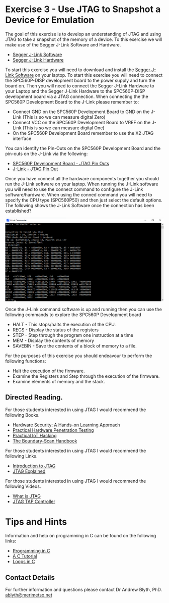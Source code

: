 # Exercise 3 - Use JTAG to Snapshot a Device for Emulation

The goal of this exercise is to develop an understanding of JTAG and using JTAG to take a snapshot of the memory of a device. To this exercise we will make use of the Segger J-Link Software and Hardware.

* [Segger J-Link Software](https://www.segger.com/downloads/jlink/)
* [Segger J-Link Hardware](https://www.segger.com/products/debug-probes/j-link/models/j-link-edu/)

To start this exercise you will need to download and install the [Segger J-Link Software](https://www.segger.com/downloads/jlink/) on your laptop. To start this exercise you will need to connect the SPC560P-DISP development board to the power supply and turn the board on. Then you will need to connect the Segger J-Link Hardware to your Laptop and the Segger J-Link Hardware to the SPC560P-DISP development board via a JTAG connection. When connecting the the SPC560P Development Board to the J-Link please remember to:

* Connect GND on the SPC560P Development Board to GND on the J-Link (This is so we can measure digital Zero)
* Connect VCC on the SPC560P Development Board to VREF on the J-Link (This is so we can measure digital One)
* On the SPC560P Development Board remember to use the X2 JTAG interface

You can identify the Pin-Outs on the SPC560P Development Board and the pin-outs on the J-Link via the following:

* [SPC560P Development Board - JTAG Pin Outs](2520506.jpg)
* [J-Link - JTAG Pin Out](PinOut.png)

Once you have connect all the hardware components together you should run the J-Link software on your laptop. When running the J-Link software you will need to use the connect command to configure the J-Link software/hardware. When using the conned command you will need to specify the CPU type (SPC560P50) and then just select the default options.  The following shows the J-Link Software once the connection has been established?

![SPC560P-JLink](JLink.png)

Once the J-Link command software is up and running then you can use the following commands to explore the SPC560P Development board

* HALT - This stops/halts the execution of the CPU.
* REGS - Display the status of the registers
* STEP - Step through the program one instruction at a time
* MEM - Display the contents of memory
* SAVEBIN - Save the contents of a block of memory to a file.

For the purposes of this exercise you should endeavour to perform the following functions:

* Halt the execution of the firmware.
* Examine the Registers and Step through the execution of the firmware.
* Examine elements of memory and the stack.

## Directed Reading.

For those students interested in using JTAG I would recommend the following Books.

* [Hardware Security: A Hands-on Learning Approach](https://www.amazon.co.uk/Hardware-Security-Hands-Learning-Approach/dp/0128124776/ref=sr_1_11?dchild=1&keywords=JTAG&qid=1628006748&s=books&sr=1-11)
* [Practical Hardware Penetration Testing](https://www.amazon.co.uk/Practical-Hardware-Pentesting-attacking-protecting/dp/1789619130/ref=sr_1_1?dchild=1&keywords=Practical+Hardware&qid=1628006813&s=books&sr=1-1)
* [Practical IoT Hacking](https://www.amazon.co.uk/Practical-IoT-Hacking-F-Chantzis/dp/1718500904/ref=pd_bxgy_1/259-6778613-4386513?pd_rd_w=y6uo1&pf_rd_p=c7ea61ca-7168-47e3-9c8b-d84748f5b23c&pf_rd_r=K7H7Y7TTR9XDB064ZR99&pd_rd_r=b74196ca-110d-447c-8050-2e45cc971acb&pd_rd_wg=GrbLa&pd_rd_i=1718500904&psc=1)
* [The Boundary-Scan Handbook](https://www.amazon.co.uk/Boundary-Scan-Handbook-Kenneth-Parker-2015-11-12/dp/B01JXUQYJI/ref=sr_1_2?dchild=1&keywords=boundary+scan&qid=1628006876&s=books&sr=1-2)

For those students interested in using JTAG I would recommend the following Links.

* [Introduction to JTAG](https://en.wikipedia.org/wiki/JTAG)
* [JTAG Explained](https://blog.senr.io/blog/jtag-explained)

For those students interested in using JTAG I would recommend the following Videos.

* [What is JTAG](https://www.youtube.com/watch?v=TlWlLeC5BUs)
* [JTAG TAP Controller](https://www.youtube.com/watch?v=PhaqHKyAvR4)

# Tips and Hints
Information and help on programming in C can be found on the following links:
* [Programming in C](https://beginnersbook.com/2014/01/c-program-structure/)
* [A C Tutorial](https://www.cprogramming.com/tutorial/c-tutorial.html?inl=nv)
* [Loops in C](https://www.tutorialspoint.com/cprogramming/c_loops.htm)

## Contact Details

For further information and questions please contact Dr Andrew Blyth, PhD. <ablyth@merimetso.net>
